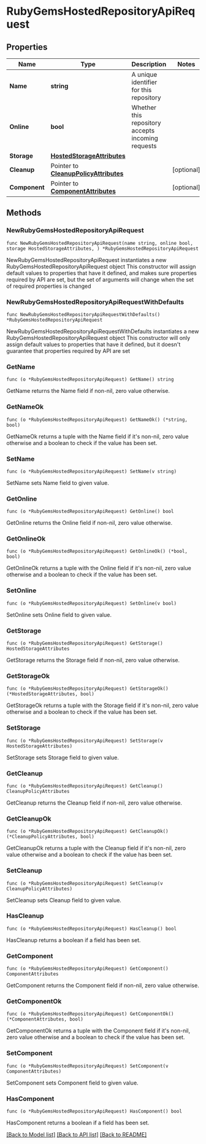 # RubyGemsHostedRepositoryApiRequest

## Properties

Name | Type | Description | Notes
------------ | ------------- | ------------- | -------------
**Name** | **string** | A unique identifier for this repository | 
**Online** | **bool** | Whether this repository accepts incoming requests | 
**Storage** | [**HostedStorageAttributes**](HostedStorageAttributes.md) |  | 
**Cleanup** | Pointer to [**CleanupPolicyAttributes**](CleanupPolicyAttributes.md) |  | [optional] 
**Component** | Pointer to [**ComponentAttributes**](ComponentAttributes.md) |  | [optional] 

## Methods

### NewRubyGemsHostedRepositoryApiRequest

`func NewRubyGemsHostedRepositoryApiRequest(name string, online bool, storage HostedStorageAttributes, ) *RubyGemsHostedRepositoryApiRequest`

NewRubyGemsHostedRepositoryApiRequest instantiates a new RubyGemsHostedRepositoryApiRequest object
This constructor will assign default values to properties that have it defined,
and makes sure properties required by API are set, but the set of arguments
will change when the set of required properties is changed

### NewRubyGemsHostedRepositoryApiRequestWithDefaults

`func NewRubyGemsHostedRepositoryApiRequestWithDefaults() *RubyGemsHostedRepositoryApiRequest`

NewRubyGemsHostedRepositoryApiRequestWithDefaults instantiates a new RubyGemsHostedRepositoryApiRequest object
This constructor will only assign default values to properties that have it defined,
but it doesn't guarantee that properties required by API are set

### GetName

`func (o *RubyGemsHostedRepositoryApiRequest) GetName() string`

GetName returns the Name field if non-nil, zero value otherwise.

### GetNameOk

`func (o *RubyGemsHostedRepositoryApiRequest) GetNameOk() (*string, bool)`

GetNameOk returns a tuple with the Name field if it's non-nil, zero value otherwise
and a boolean to check if the value has been set.

### SetName

`func (o *RubyGemsHostedRepositoryApiRequest) SetName(v string)`

SetName sets Name field to given value.


### GetOnline

`func (o *RubyGemsHostedRepositoryApiRequest) GetOnline() bool`

GetOnline returns the Online field if non-nil, zero value otherwise.

### GetOnlineOk

`func (o *RubyGemsHostedRepositoryApiRequest) GetOnlineOk() (*bool, bool)`

GetOnlineOk returns a tuple with the Online field if it's non-nil, zero value otherwise
and a boolean to check if the value has been set.

### SetOnline

`func (o *RubyGemsHostedRepositoryApiRequest) SetOnline(v bool)`

SetOnline sets Online field to given value.


### GetStorage

`func (o *RubyGemsHostedRepositoryApiRequest) GetStorage() HostedStorageAttributes`

GetStorage returns the Storage field if non-nil, zero value otherwise.

### GetStorageOk

`func (o *RubyGemsHostedRepositoryApiRequest) GetStorageOk() (*HostedStorageAttributes, bool)`

GetStorageOk returns a tuple with the Storage field if it's non-nil, zero value otherwise
and a boolean to check if the value has been set.

### SetStorage

`func (o *RubyGemsHostedRepositoryApiRequest) SetStorage(v HostedStorageAttributes)`

SetStorage sets Storage field to given value.


### GetCleanup

`func (o *RubyGemsHostedRepositoryApiRequest) GetCleanup() CleanupPolicyAttributes`

GetCleanup returns the Cleanup field if non-nil, zero value otherwise.

### GetCleanupOk

`func (o *RubyGemsHostedRepositoryApiRequest) GetCleanupOk() (*CleanupPolicyAttributes, bool)`

GetCleanupOk returns a tuple with the Cleanup field if it's non-nil, zero value otherwise
and a boolean to check if the value has been set.

### SetCleanup

`func (o *RubyGemsHostedRepositoryApiRequest) SetCleanup(v CleanupPolicyAttributes)`

SetCleanup sets Cleanup field to given value.

### HasCleanup

`func (o *RubyGemsHostedRepositoryApiRequest) HasCleanup() bool`

HasCleanup returns a boolean if a field has been set.

### GetComponent

`func (o *RubyGemsHostedRepositoryApiRequest) GetComponent() ComponentAttributes`

GetComponent returns the Component field if non-nil, zero value otherwise.

### GetComponentOk

`func (o *RubyGemsHostedRepositoryApiRequest) GetComponentOk() (*ComponentAttributes, bool)`

GetComponentOk returns a tuple with the Component field if it's non-nil, zero value otherwise
and a boolean to check if the value has been set.

### SetComponent

`func (o *RubyGemsHostedRepositoryApiRequest) SetComponent(v ComponentAttributes)`

SetComponent sets Component field to given value.

### HasComponent

`func (o *RubyGemsHostedRepositoryApiRequest) HasComponent() bool`

HasComponent returns a boolean if a field has been set.


[[Back to Model list]](../README.md#documentation-for-models) [[Back to API list]](../README.md#documentation-for-api-endpoints) [[Back to README]](../README.md)


